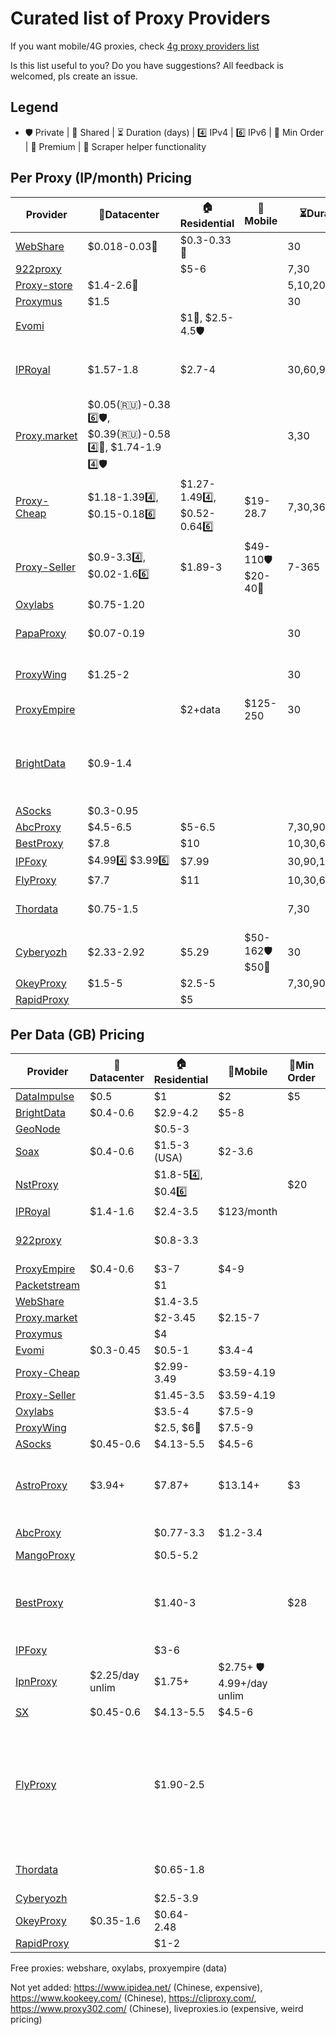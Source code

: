# Curated list of Proxy Providers

If you want mobile/4G proxies, check [4g proxy providers list](https://github.com/TheGP/4g-proxies-providers)

Is this list useful to you? Do you have suggestions? All feedback is welcomed, pls create an issue.

<!--
🏢 - datacenter
🏠 - residential
📱 - mobile / 4g
🛒 - min order
🛡️ - private, 👥 - shared
⏳ - for how many days can you buy
4️⃣- IPv4, 6️⃣ - IPv6
-->

## Legend
- 🛡️ Private | 👥 Shared | ⏳ Duration (days) | 4️⃣ IPv4 | 6️⃣ IPv6 | 🛒 Min Order | 👑 Premium | 🤖 Scraper helper functionality

## Per Proxy (IP/month) Pricing

| Provider | 🏢Datacenter | 🏠Residential | 📱Mobile | ⏳Duration | 🛒Min Order | Notes |
|----------|---------------|----------------|-----------|----------|-----------|-------|
| [WebShare](https://www.webshare.io/?referral_code=r5ah58acc1n1) | $0.018-0.03👥 | $0.3-0.33👥 | | 30 | 20-100 | |
| [922proxy](https://www.922proxy.com/index.html?inviter_code=eac554c7) | | $5-6 | | 7,30 | 1 | |
| [Proxy-store](https://proxy-store.com/xLRxdD6O) | $1.4-2.6👥 | | | 5,10,20,30 | 1 | |
| [Proxymus](https://proxymus.net/) | $1.5 | | | 30 | 1 | |
| [Evomi](https://evomi.com) | |  $1👥, $2.5-4.5🛡️ | | | | |
| [IPRoyal](https://iproyal.com/?r=381340) | $1.57-1.8 | $2.7-4 | | 30,60,90 | 1 | Real prices inside interface |
| [Proxy.market](https://dashboard.proxy.market/?ref=E000134149) | $0.05(🇷🇺)-0.38 6️⃣🛡️, $0.39(🇷🇺)-0.58 4️⃣👥, $1.74-1.9 4️⃣🛡️ | | | 3,30 | | |
| [Proxy-Cheap](https://app.proxy-cheap.com/r/GroQIM) | $1.18-1.394️⃣, $0.15-0.186️⃣ | $1.27-1.494️⃣, $0.52-0.646️⃣ | $19-28.7 | 7,30,365 | 1 | |
| [Proxy-Seller](https://proxy-seller.com/) | $0.9-3.34️⃣, $0.02-1.66️⃣ | $1.89-3 | $49-110🛡️ $20-40👥 | 7-365 | 1 | |
| [Oxylabs](https://oxylabs.io/) | $0.75-1.20 |  |  | | 30 | 10 |
| [PapaProxy](https://papaproxy.net/panel/aff.php?aff=96) | $0.07-0.19 |  |  | 30 | 1-500 | UPD $0.45-1.57 |
| [ProxyWing](https://dashboard.proxywing.com/billing/aff.php?aff=1537) | $1.25-2 |  |  | 30 | 1 | ISP $1.9-2.5 |
| [ProxyEmpire](https://proxyempire.io/?ref=ntayyzn) | | $2+data | $125-250 | 30 | 1 | |
| [BrightData](https://get.brightdata.com/jdpda3d3pu8n) | $0.9-1.4 | | | | 10 | ISP $1.3-1.8, 50%off up to $500 |
| [ASocks](https://asocks.com/?c=bonus3) | $0.3-0.95 |  |  |  | 30 | 100 |
| [AbcProxy](https://www.abcproxy.com/?code=PKNBSH6V) | $4.5-6.5 | $5-6.5 | | 7,30,90,365 | 1 |  |
| [BestProxy](https://bestproxy.com/register/?invitation_code=C4QJK9) | $7.8 | $10 |  | 10,30,60 | 1  |  |
| [IPFoxy](https://referral.ipfoxy.com/P0LRJy) | $4.994️⃣ $3.996️⃣ | $7.99 |  | 30,90,180,365 | 1  |  |
| [FlyProxy](https://www.flyproxy.com/?invitation_code=YABR3X) | $7.7 | $11 | | 10,30,60 | 1 |  | 
| [Thordata](https://dashboard.thordata.com/register?invitation_code=PL3KADIY) | $0.75-1.5 | | | 7,30 | 1 | ISP $0.75-1.5 |
| [Cyberyozh](https://app.cyberyozh.com/?pid=62367664b06c4b0aac06b18b00767bf2&utm_source=github&utm_medium=4g-providers) | $2.33-2.92 | $5.29 | $50-162🛡️ $50👥  | 30 | 1 | |
| [OkeyProxy](https://www.okeyproxy.com?ref=el7yr8) | $1.5-5 | $2.5-5 | | 7,30,90 | 1 | |
| [RapidProxy](https://www.rapidproxy.io/?code=78OTLC9IK) | | $5 | |  |  |  |


<!--
| []() | $ | $ | $ |  |  |  |
-->

## Per Data (GB) Pricing

| Provider | 🏢Datacenter | 🏠Residential | 📱Mobile | 🛒Min Order | Notes |
|----------|---------------|----------------|-----------|-----------|-------|
| [DataImpulse](https://dataimpulse.com/?aff=10601) | $0.5 | $1 | $2 | $5 | |
| [BrightData](https://get.brightdata.com/jdpda3d3pu8n) | $0.4-0.6 | $2.9-4.2 | $5-8 | | 🤖 |
| [GeoNode](https://geonode.com/plans/mobile-proxies) | | $0.5-3 | | | |
| [Soax](https://soax.com?afmc=9e) | $0.4-0.6 | $1.5-3 (USA) | $2-3.6 | | |
| [NstProxy](https://app.nstproxy.com/register?i=fSdi3e) | | $1.8-54️⃣, $0.46️⃣ | | $20 | |
| [IPRoyal](https://iproyal.com/?r=381340) | $1.4-1.6 | $2.4-3.5 | $123/month | | |
| [922proxy](https://www.922proxy.com/index.html?inviter_code=eac554c7) | | $0.8-3.3 | | | Up to 120 min sessions |
| [ProxyEmpire](https://proxyempire.io/?ref=ntayyzn) | $0.4-0.6 | $3-7 | $4-9 | | |
| [Packetstream](https://packetstream.io/?psr=5zjq) | | $1 | | | |
| [WebShare](https://www.webshare.io/?referral_code=r5ah58acc1n1) | | $1.4-3.5 | | | |
| [Proxy.market](https://dashboard.proxy.market/?ref=E000134149) | | $2-3.45 | $2.15-7 | | |
| [Proxymus](https://proxymus.net/) | | $4 | | | |
| [Evomi](https://evomi.com) | $0.3-0.45 | $0.5-1 | $3.4-4 | | |
| [Proxy-Cheap](https://app.proxy-cheap.com/r/GroQIM) | | $2.99-3.49 | $3.59-4.19 | | |
| [Proxy-Seller](https://proxy-seller.com/?partner=L7CUPS5E7GXNNR) | | $1.45-3.5 | $3.59-4.19 | | |
| [Oxylabs](https://oxylabs.io/) | | $3.5-4 | $7.5-9 | | 🤖 |
| [ProxyWing](https://dashboard.proxywing.com/billing/aff.php?aff=1537) | | $2.5, $6👑 | $7.5-9 | | |
| [ASocks](https://asocks.com/?c=bonus3) | $0.45-0.6 | $4.13-5.5 | $4.5-6 | | |
| [AstroProxy](https://astroproxy.com/r/9e528402c1c95277f2a1c6f97c79f4ab) | $3.94+ | $7.87+ | $13.14+ | $3 | 30 day port duration, from 100Mb/port, KYC |
| [AbcProxy](https://www.abcproxy.com/?code=PKNBSH6V) | | $0.77-3.3 | $1.2-3.4 | | Unlim res $66/day |
| [MangoProxy](https://mangoproxy.com/) | | $0.5-5.2 | | | 🤖 |
| [BestProxy](https://bestproxy.com/register/?invitation_code=C4QJK9) |  | $1.40-3 |  | $28 | 🤖, expiring in 30-180 days, long lasting ISP, unlim res $68.33/day |
| [IPFoxy](https://referral.ipfoxy.com/P0LRJy) | | $3-6 | | | |
| [IpnProxy](https://ipnproxy.com/) | $2.25/day unlim | $1.75+ | $2.75+ 🛡️4.99+/day unlim | | +VPN, Google Map scraper |
| [SX](https://sx.org/) | $0.45-0.6 | $4.13-5.5 | $4.5-6 | | |
| [FlyProxy](https://www.flyproxy.com/?invitation_code=YABR3X) | | $1.90-2.5 | | | res unlim 72.58-270/day, long lasting ISP $1.4-2.75, can contact there support for free 0.5G |
| [Thordata](https://dashboard.thordata.com/register?invitation_code=PL3KADIY) | | $0.65-1.8 | |  | 🤖, res unlim $69-280.00/day |
| [Cyberyozh](https://app.cyberyozh.com/?pid=62367664b06c4b0aac06b18b00767bf2&utm_source=github&utm_medium=4g-providers)  | | $2.5-3.9 | | | |
| [OkeyProxy](https://www.okeyproxy.com?ref=el7yr8) | $0.35-1.6 | $0.64-2.48 | | | 30 day validity |
| [RapidProxy](https://www.rapidproxy.io/?code=78OTLC9IK) | | $1-2 | | | |

<!--
| []() | $ | $ | $ | | |
-->

Free proxies: webshare, oxylabs, proxyempire (data)

Not yet added: https://www.ipidea.net/ (Chinese, expensive), https://www.kookeey.com/ (Chinese), https://cliproxy.com/, https://www.proxy302.com/ (Chinese), liveproxies.io (expensive, weird pricing)


<!--

## Per proxy (IP)
* [WebShare](https://www.webshare.io/?referral_code=r5ah58acc1n1) 🏢👥 $0.03-0.018 🏠👥 $0.3-0.33 ⏳30 🛒20-100
* [922proxy](https://www.922proxy.com/index.html?inviter_code=eac554c7) 🏠 $5-6 ⏳7,30 🛒1
* [Proxy-store](https://proxy-store.com) 🏢 $1.4-2.6 👥 $1.4 ⏳5,10,20,30 🛒1
* [Proxymus](https://proxymus.net/) 🏢 $1.5 ⏳30 🛒1
* [Evomi](https://evomi.com) 🏠👥 $1 🛡️ $2.5-4.5
* [IPRoyal](https://iproyal.com/?r=381340) 🏢 $1.57-1.8 🏠 $2.7-4 ⏳30,60,90 (real prices inside interface) 🛒1
* [Proxy.market](https://dashboard.proxy.market/?ref=E000134149) 🏢 v6🛡️ $0.05(🇷🇺)-0.38 v4👥 $0.39(🇷🇺)-0.58 v4🛡️ $1.74-1.9 ⏳3,30
* [Proxy-Cheap](https://www.proxy-cheap.com) 🏢 v4 $1.18-1.39 v6 $0.15-0.18 🏠 v4 $1.27-1.49 v6 $0.52-0.64 📱 $19-28.7
  

🏢 $/G 🏠 $/G 📱 $/G 


## Per data (Gb)
* [DataImpulse]() 🏢 $0.5 🏠 $1 📱 $2 🛒 $5
* [BrightData](https://get.brightdata.com/jdpda3d3pu8n) 🏢 $0.4-0.6 🏠 $4.2-2.9 📱 $5-8
* [GeoNode](https://geonode.com/plans/mobile-proxies) 🏠 0.5-3
* [Soax](https://soax.com?afmc=9e) 🏢 $0.4-0.6 🏠 $1.5-3 (USA) 📱 $2-3.6
* [NstProxy](https://app.nstproxy.com/register?i=fSdi3e) 🏠 v4 $1.8-5 v6 $0.4 🛒 $20
* [IPRoyal](https://iproyal.com/?r=381340) 🏢 $1.4-1.6 🏠 $2.4-3.5 📱 $123/month
* [922proxy](https://www.922proxy.com/index.html?inviter_code=eac554c7) 🏠 $0.8-3.3 (up to 120 min)
* [ProxyEmpire](https://proxyempire.io/?ref=ntayyzn) 🏢 $0.4-0.6 🏠 $3-7 📱 $4-9
* [Packetstream](https://packetstream.io/?psr=5zjq) 🏠 $1
* [WebShare](https://www.webshare.io/?referral_code=r5ah58acc1n1) 🏠 $1.4-3.5
* [Proxy.market](https://dashboard.proxy.market/?ref=E000134149) 🏠 $2-3.45 📱 $2.15-7
* [Proxymus](https://proxymus.net/) 🏠 $4
* [Evomi](https://evomi.com) 🏢 $0.3-0.45 🏠 $0.5-1 📱 $3.4-4
* [Proxy-Cheap](https://www.proxy-cheap.com) 🏠 $2.99-3.49 📱 $3.59-4.19

-->

  
